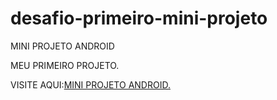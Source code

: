 # desafio-primeiro-mini-projeto
 MINI PROJETO ANDROID

 MEU PRIMEIRO PROJETO.

 VISITE AQUI:<a href="https://dyegoevertony.github.io/desafio-primeiro-mini-projeto/index.html">MINI PROJETO ANDROID.</a>
